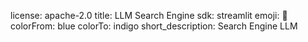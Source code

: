 license: apache-2.0
title: LLM Search Engine
sdk: streamlit
emoji: 🚀
colorFrom: blue
colorTo: indigo
short_description: Search Engine LLM
